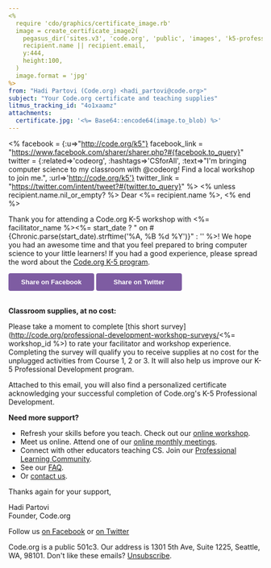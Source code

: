 ```yaml
---
<%
  require 'cdo/graphics/certificate_image.rb'
  image = create_certificate_image2(
    pegasus_dir('sites.v3', 'code.org', 'public', 'images', 'k5-professional-development-certificate-2014.png'),
    recipient.name || recipient.email,
    y:444,
    height:100,
  )
  image.format = 'jpg'
%>
from: "Hadi Partovi (Code.org) <hadi_partovi@code.org>"
subject: "Your Code.org certificate and teaching supplies"
litmus_tracking_id: "4o1xaamz"
attachments:
  certificate.jpg: '<%= Base64::encode64(image.to_blob) %>'
---
```

<%
facebook = {:u=>"http://code.org/k5"}
facebook_link = "https://www.facebook.com/sharer/sharer.php?#{facebook.to_query}"
twitter = {:related=>'codeorg', :hashtags=>'CSforAll', :text=>"I'm bringing computer science to my classroom with @codeorg! Find a local workshop to join me.", :url=>'http://code.org/k5'}
twitter_link = "https://twitter.com/intent/tweet?#{twitter.to_query}"
%>
<% unless recipient.name.nil_or_empty? %>
Dear <%= recipient.name %>,
<% end %>

Thank you for attending a Code.org K-5 workshop with <%= facilitator_name %><%= start_date ? " on #{Chronic.parse(start_date).strftime('%A, %B %d %Y')}" : '' %>! We hope you had an awesome time and that you feel prepared to bring computer science to your little learners! If you had a good experience, please spread the word about the [Code.org K-5 program](http://code.org/k5). 

<div><!--[if mso]>
  <v:roundrect xmlns:v="urn:schemas-microsoft-com:vml" xmlns:w="urn:schemas-microsoft-com:office:word" href="<%= facebook_link %>" style="height:45px;v-text-anchor:middle;width:180px;" arcsize="9%" stroke="f" fillcolor="#7e5ca2">
    <w:anchorlock/>
    <center>
  <![endif]-->
      <a href="<%= facebook_link %>"
style="background-color:#7e5ca2;border-radius:4px;color:#ffffff;display:inline-block;font-family:sans-serif;font-size:13px;font-weight:bold;line-height:35px;text-align:center;text-decoration:none;width:170px;-webkit-text-size-adjust:none;">Share on Facebook</a>
  <!--[if mso]>
    </center>
  </v:roundrect>
<![endif]--><!--[if mso]>
  <v:roundrect xmlns:v="urn:schemas-microsoft-com:vml" xmlns:w="urn:schemas-microsoft-com:office:word" href="<%= twitter_link %>" style="height:45px;v-text-anchor:middle;width:180px;" arcsize="9%" stroke="f" fillcolor="#7e5ca2">
    <w:anchorlock/>
    <center>
  <![endif]-->
      <a href="<%= twitter_link %>"
style="background-color:#7e5ca2;border-radius:4px;color:#ffffff;display:inline-block;font-family:sans-serif;font-size:13px;font-weight:bold;line-height:35px;text-align:center;text-decoration:none;width:170px;-webkit-text-size-adjust:none;">Share on Twitter</a>
  <!--[if mso]>
    </center>
  </v:roundrect>
<![endif]-->
</div>
<br>

**Classroom supplies, at no cost:**

Please take a moment to complete [this short survey](http://code.org/professional-development-workshop-surveys/<%= workshop_id %>) to rate your facilitator and workshop experience. Completing the survey will qualify you to receive supplies at no cost for the unplugged activities from Course 1, 2 or 3. It will also help us improve our K-5 Professional Development program.

Attached to this email, you will also find a personalized certificate acknowledging your successful completion of Code.org's K-5 Professional Development.
<br>

**Need more support?**

- Refresh your skills before you teach. Check out our [online workshop](https://code.org/educate/professional-development-online).
- Meet us online. Attend one of our [online monthly meetings](http://www.eventbrite.com/o/codeorg-teacher-community-8317327577).
- Connect with other educators teaching CS. Join our [Professional Learning Community](http://forum.code.org/). 
- See our [FAQ](http://support.code.org/). 
- Or [contact us](http://code.org/contact).

Thanks again for your support,

Hadi Partovi<br/>
Founder, Code.org 

Follow us [on Facebook](http://facebook.com/code.org) or [on Twitter](http://twitter.com/codeorg)

Code.org is a public 501c3. Our address is 1301 5th Ave, Suite 1225, Seattle, WA, 98101. Don't like these emails? [Unsubscribe](<%= unsubscribe_link %>).

